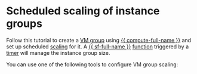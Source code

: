 
# Scheduled scaling of instance groups


Follow this tutorial to create a [VM group](../../compute/concepts/instance-groups/index.md) using [{{ compute-full-name }}](../../compute/) and set up scheduled [scaling](../../compute/concepts/instance-groups/scale.md) for it. A [{{ sf-full-name }}](../../functions/) [function](../../functions/concepts/function.md) triggered by a [timer](../../functions/concepts/trigger/timer.md) will manage the instance group size.

You can use one of the following tools to configure VM group scaling:

